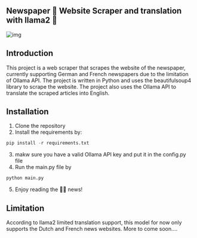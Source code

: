 ## Newspaper 📰 Website Scraper and translation with llama2 🦙
![img](https://miro.medium.com/v2/resize:fit:1024/1*sWtpjj-uE_ez8OoMslyqPw.png)

## Introduction
This project is a web scraper that scrapes the website of the newspaper, currently supporting German and French newspapers due to the limitation of Ollama API. The project is written in Python and uses the beautifulsoup4 library to scrape the website. The project also uses the Ollama API to translate the scraped articles into English. 

## Installation
1. Clone the repository
2. Install the requirements by:
```python
pip install -r requirements.txt
```
3. makw sure you have a valid Ollama API key and put it in the config.py file
4. Run the main.py file by
```python
python main.py
```
5. Enjoy reading the 🗼🥐 news!

## Limitation
According to llama2 limited translation support, this model for now only supports the Dutch and French news websites. More to come soon....

